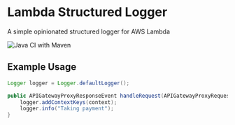 # Lambda Structured Logger
A simple opinionated structured logger for AWS Lambda

![Java CI with Maven](https://github.com/marksailes/lambda-structured-logger/workflows/Java%20CI%20with%20Maven/badge.svg)

## Example Usage

```java
Logger logger = Logger.defaultLogger();

public APIGatewayProxyResponseEvent handleRequest(APIGatewayProxyRequestEvent event, Context context) {
    logger.addContextKeys(context);
    logger.info("Taking payment");
}
```

